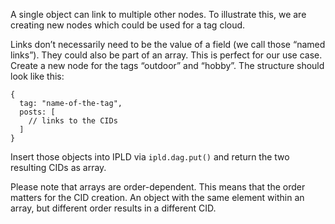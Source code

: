 A single object can link to multiple other nodes. To illustrate this, we are creating new nodes which could be used for a tag cloud.

Links don’t necessarily need to be the value of a field (we call those “named links”). They could also be part of an array. This is perfect for our use case. Create a new node for the tags “outdoor” and “hobby”. The structure should look like this:

```javavscript
{
  tag: "name-of-the-tag",
  posts: [
    // links to the CIDs
  ]
}
```

Insert those objects into IPLD via `ipld.dag.put()` and return the two resulting CIDs as array.

Please note that arrays are order-dependent. This means that the order matters for the CID creation. An object with the same element within an array, but different order results in a different CID.
